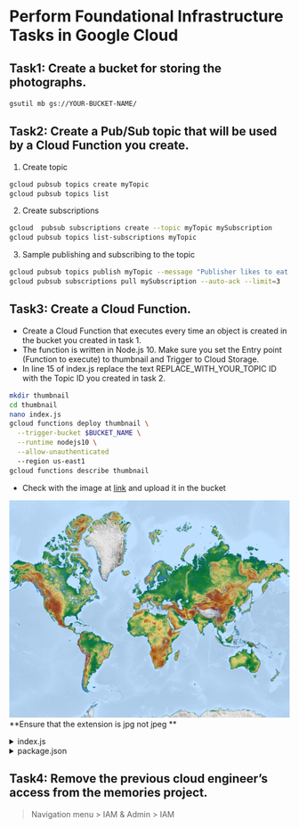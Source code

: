 
# Perform Foundational Infrastructure Tasks in Google Cloud

## Task1: Create a bucket for storing the photographs.
```bash
gsutil mb gs://YOUR-BUCKET-NAME/
```

## Task2: Create a Pub/Sub topic that will be used by a Cloud Function you create.

1. Create topic
```bash
gcloud pubsub topics create myTopic
gcloud pubsub topics list
```

2. Create subscriptions
```bash
gcloud  pubsub subscriptions create --topic myTopic mySubscription
gcloud pubsub topics list-subscriptions myTopic
```

3. Sample publishing and subscribing to the topic

```bash
gcloud pubsub topics publish myTopic --message "Publisher likes to eat <FOOD>"
gcloud pubsub subscriptions pull mySubscription --auto-ack --limit=3
```


## Task3: Create a Cloud Function.
+ Create a Cloud Function that executes every time an object is created in the bucket you created in task 1. 
+ The function is written in Node.js 10. Make sure you set the Entry point (Function to execute) to thumbnail and Trigger to Cloud Storage.
+ In line 15 of index.js replace the text REPLACE_WITH_YOUR_TOPIC ID with the Topic ID you created in task 2.
```bash
mkdir thumbnail
cd thumbnail
nano index.js
gcloud functions deploy thumbnail \
  --trigger-bucket $BUCKET_NAME \
  --runtime nodejs10 \
  --allow-unauthenticated 
  --region us-east1
gcloud functions describe thumbnail
```
+ Check with the image at [link](https://storage.googleapis.com/cloud-training/gsp315/map.jpg) and upload it in the bucket

![Sample](img/2_sample_image.jpg "Sample")
**Ensure that the extension is jpg not jpeg **

<details>
<summary>index.js</summary>

```javascript
/* globals exports, require */
//jshint strict: false
//jshint esversion: 6
"use strict";
const crc32 = require("fast-crc32c");
const gcs = require("@google-cloud/storage")();
const PubSub = require("@google-cloud/pubsub");
const imagemagick = require("imagemagick-stream");

exports.thumbnail = (event, context) => {
  const fileName = event.name;
  const bucketName = event.bucket;
  const size = "64x64"
  const bucket = gcs.bucket(bucketName);
  const topicName = "REPLACE_WITH_YOUR_TOPIC ID";
  const pubsub = new PubSub();
  if ( fileName.search("64x64_thumbnail") == -1 ){
    // doesn't have a thumbnail, get the filename extension
    var filename_split = fileName.split('.');
    var filename_ext = filename_split[filename_split.length - 1];
    var filename_without_ext = fileName.substring(0, fileName.length - filename_ext.length );
    if (filename_ext.toLowerCase() == 'png' || filename_ext.toLowerCase() == 'jpg'){
      // only support png and jpg at this point
      console.log(`Processing Original: gs://${bucketName}/${fileName}`);
      const gcsObject = bucket.file(fileName);
      let newFilename = filename_without_ext + size + '_thumbnail.' + filename_ext;
      let gcsNewObject = bucket.file(newFilename);
      let srcStream = gcsObject.createReadStream();
      let dstStream = gcsNewObject.createWriteStream();
      let resize = imagemagick().resize(size).quality(90);
      srcStream.pipe(resize).pipe(dstStream);
      return new Promise((resolve, reject) => {
        dstStream
          .on("error", (err) => {
            console.log(`Error: ${err}`);
            reject(err);
          })
          .on("finish", () => {
            console.log(`Success: ${fileName} → ${newFilename}`);
              // set the content-type
              gcsNewObject.setMetadata(
              {
                contentType: 'image/'+ filename_ext.toLowerCase()
              }, function(err, apiResponse) {});
              pubsub
                .topic(topicName)
                .publisher()
                .publish(Buffer.from(newFilename))
                .then(messageId => {
                  console.log(`Message ${messageId} published.`);
                })
                .catch(err => {
                  console.error('ERROR:', err);
                });

          });
      });
    }
    else {
      console.log(`gs://${bucketName}/${fileName} is not an image I can handle`);
    }
  }
  else {
    console.log(`gs://${bucketName}/${fileName} already has a thumbnail`);
  }
};
```

</details>

<details>
<summary>package.json</summary>

```javascript
{
  "name": "thumbnails",
  "version": "1.0.0",
  "description": "Create Thumbnail of uploaded image",
  "scripts": {
    "start": "node index.js"
  },
  "dependencies": {
    "@google-cloud/storage": "1.5.1",
    "@google-cloud/pubsub": "^0.18.0",
    "fast-crc32c": "1.0.4",
    "imagemagick-stream": "4.1.1"
  },
  "devDependencies": {},
  "engines": {
    "node": ">=4.3.2"
  }
}
```

</details>

## Task4: Remove the previous cloud engineer’s access from the memories project.

> Navigation menu > IAM & Admin > IAM
